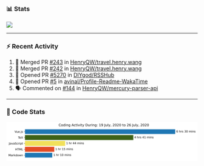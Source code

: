 ### :bar_chart: Stats

<a href="#">
  <img align="center" src="https://github-readme-stats.vercel.app/api?username=henryqw&count_private=true&show_icons=true" />
</a>
<!-- <a href="#">
  <img align="center" src="https://github-readme-stats-git-master.henryqw.vercel.app/api/top-langs/?username=HenryQW&layout=compact" />
</a> -->

---

### :zap: Recent Activity

<!--START_SECTION:activity-->

1. 🎉 Merged PR [#243](https://github.com//HenryQW/travel.henry.wang/pull/243) in [HenryQW/travel.henry.wang](https://github.com//HenryQW/travel.henry.wang)
2. 🎉 Merged PR [#242](https://github.com//HenryQW/travel.henry.wang/pull/242) in [HenryQW/travel.henry.wang](https://github.com//HenryQW/travel.henry.wang)
3. 💪 Opened PR [#5270](https://github.com//DIYgod/RSSHub/pull/5270) in [DIYgod/RSSHub](https://github.com//DIYgod/RSSHub)
4. 💪 Opened PR [#5](https://github.com//avinal/Profile-Readme-WakaTime/pull/5) in [avinal/Profile-Readme-WakaTime](https://github.com//avinal/Profile-Readme-WakaTime)
5. 🗣 Commented on [#144](https://github.com//HenryQW/mercury-parser-api/issues/144) in [HenryQW/mercury-parser-api](https://github.com//HenryQW/mercury-parser-api)
<!--END_SECTION:activity-->

---

### :calendar: Code Stats

![WakaTime](https://github.com/HenryQW/HenryQW/blob/master/images/stat.svg)
